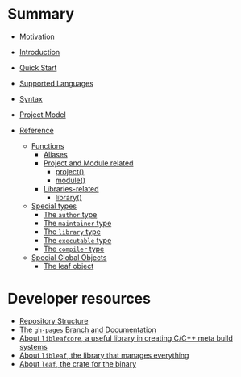 # Summary

- [Motivation](motivation.md)
- [Introduction]()
- [Quick Start](quick_start.md)
- [Supported Languages](supported_languages.md)
- [Syntax](syntax.md)
- [Project Model](project_model.md)

- [Reference](reference/reference.md)
  - [Functions](reference/functions/index.md)
    - [Aliases](reference/functions/aliases.md)
    - [Project and Module related](reference/functions/project_and_module/index.md)
      - [project()](reference/functions/project_and_module/project.md)
      - [module()](reference/functions/project_and_module/module.md)
    - [Libraries-related](reference/functions/libraries/index.md)
      - [library()](reference/functions/libraries/library.md)
  - [Special types](reference/special_types/index.md)
    - [The `author` type](reference/special_types/author.md)
    - [The `maintainer` type](reference/special_types/maintainer.md)
    - [The `library` type](reference/special_types/library.md)
    - [The `executable` type](reference/special_types/executable.md)
    - [The `compiler` type]()
  - [Special Global Objects](reference/special_global_objects/index.md)
    - [The leaf object]()

# Developer resources
- [Repository Structure](dev/repo_structure.md)
- [The `gh-pages` Branch and Documentation](dev/documentation.md)
- [About `libleafcore`, a useful library in creating C/C++ meta build systems](dev/libleafcore.md)
- [About `libleaf`, the library that manages everything](dev/libleaf.md)
- [About `leaf`, the crate for the binary](dev/leaf.md)